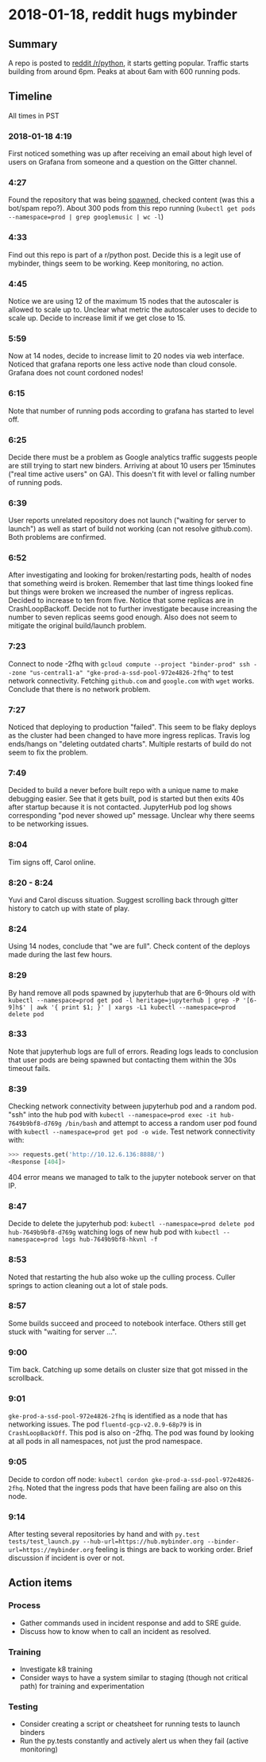 # 2018-01-18, reddit hugs mybinder

## Summary

A repo is posted to [reddit /r/python](https://www.reddit.com/r/Python/comments/7r6e6w/visualize_your_mostplayed_artists_tracks_and/), it starts getting popular. Traffic starts
building from around 6pm. Peaks at about 6am with 600 running pods.

## Timeline

All times in PST

### 2018-01-18 4:19

First noticed something was up after receiving an email about high level of users on Grafana from someone and a question on the Gitter channel.

### 4:27

Found the repository that was being [spawned](https://github.com/N2ITN/GoogleMusicFavs/), checked content (was this a bot/spam repo?). About 300 pods from this repo running (`kubectl get pods --namespace=prod | grep googlemusic | wc -l`)

### 4:33

Find out this repo is part of a r/python post. Decide this is a legit use of mybinder, things seem to be working. Keep monitoring, no action.

### 4:45

Notice we are using 12 of the maximum 15 nodes that the autoscaler is allowed to scale up to. Unclear what metric the autoscaler uses to decide to scale up. Decide to increase limit if we get close to 15.

### 5:59

Now at 14 nodes, decide to increase limit to 20 nodes via web interface. Noticed that grafana reports one less active node than cloud console. Grafana does not count cordoned nodes!

### 6:15

Note that number of running pods according to grafana has started to level off.

### 6:25

Decide there must be a problem as Google analytics traffic suggests people are still trying to start new binders. Arriving at about 10 users per 15minutes ("real time active users" on GA). This doesn't fit with level or falling number of running pods.

### 6:39

User reports unrelated repository does not launch ("waiting for server to launch") as well as start of build not working (can not resolve github.com). Both problems are confirmed.

### 6:52

After investigating and looking for broken/restarting pods, health of nodes that something weird is broken. Remember that last time things looked fine but things were broken we increased the number of ingress replicas. Decided to increase to ten from five. Notice that some replicas are in CrashLoopBackoff. Decide not to further investigate because increasing the number to seven replicas seems good enough. Also does not seem to mitigate the original build/launch problem.

### 7:23

Connect to node -2fhq with `gcloud compute --project "binder-prod" ssh --zone "us-central1-a" "gke-prod-a-ssd-pool-972e4826-2fhq"` to test network connectivity. Fetching `github.com` and `google.com` with `wget` works. Conclude that there is no network problem.

### 7:27

Noticed that deploying to production "failed". This seem to be flaky deploys as the cluster had been changed to have more ingress replicas. Travis log ends/hangs on "deleting outdated charts". Multiple restarts of build do not seem to fix the problem.

### 7:49

Decided to build a never before built repo with a unique name to make debugging easier. See that it gets built, pod is started but then exits 40s after startup because it is not contacted. JupyterHub pod log shows corresponding "pod never showed up" message. Unclear why there seems to be networking issues.

### 8:04

Tim signs off, Carol online.

### 8:20 - 8:24

Yuvi and Carol discuss situation. Suggest scrolling back through gitter history to catch up with state of play.

### 8:24

Using 14 nodes, conclude that "we are full". Check content of the deploys made during the last few hours.

### 8:29

By hand remove all pods spawned by jupyterhub that are 6-9hours old with `kubectl --namespace=prod get pod -l heritage=jupyterhub | grep -P '[6-9]h$' | awk '{ print $1; }' | xargs -L1 kubectl --namespace=prod delete pod`

### 8:33

Note that jupyterhub logs are full of errors. Reading logs leads to conclusion that user pods are being spawned but contacting them within the 30s timeout fails.

### 8:39

Checking network connectivity between jupyterhub pod and a random pod. "ssh" into the hub pod with `kubectl --namespace=prod exec -it hub-7649b9bf8-d769g /bin/bash` and attempt to access a random user pod found with `kubectl --namespace=prod get pod -o wide`. Test network connectivity with:

```python
>>> requests.get('http://10.12.6.136:8888/')
<Response [404]>
```

404 error means we managed to talk to the jupyter notebook server on that IP.

### 8:47

Decide to delete the jupyterhub pod: `kubectl --namespace=prod delete pod hub-7649b9bf8-d769g`
watching logs of new hub pod with `kubectl --namespace=prod logs hub-7649b9bf8-hkvnl -f`

### 8:53

Noted that restarting the hub also woke up the culling process. Culler springs to action cleaning out a lot of stale pods.

### 8:57

Some builds succeed and proceed to notebook interface. Others still get stuck with "waiting for server ...".

### 9:00

Tim back. Catching up some details on cluster size that got missed in the scrollback.

### 9:01

`gke-prod-a-ssd-pool-972e4826-2fhq` is identified as a node that has networking issues. The pod `fluentd-gcp-v2.0.9-68p79` is in `CrashLoopBackOff`. This pod is also on -2fhq. The pod was found by looking at all pods in all namespaces, not just the prod namespace.

### 9:05

Decide to cordon off node: `kubectl cordon gke-prod-a-ssd-pool-972e4826-2fhq`. Noted that the ingress pods that have been failing are also on this node.

### 9:14

After testing several repositories by hand and with `py.test tests/test_launch.py --hub-url=https://hub.mybinder.org --binder-url=https://mybinder.org` feeling is things are back to working order. Brief discussion if incident is over or not.

## Action items

### Process

- Gather commands used in incident response and add to SRE guide.
- Discuss how to know when to call an incident as resolved.

### Training

- Investigate k8 training
- Consider ways to have a system similar to staging (though not critical path) for training and experimentation

### Testing

- Consider creating a script or cheatsheet for running tests to launch binders
- Run the py.tests constantly and actively alert us when they fail (active monitoring)

